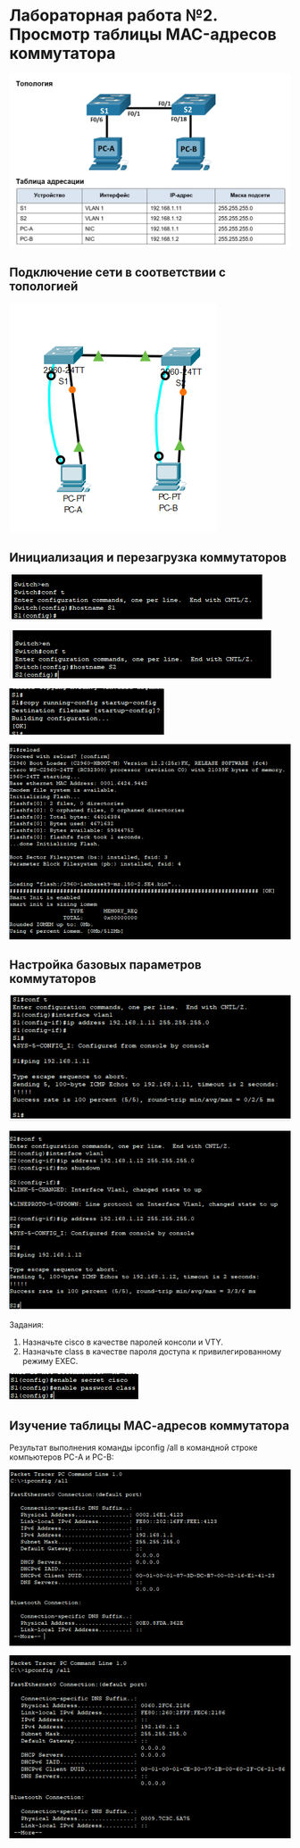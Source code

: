 # Лабораторная работа №2. Просмотр таблицы MAC-адресов коммутатора 
![alt text](https://raw.githubusercontent.com/rpv101101/OTUS-homework/main/lab2/img/2022-10-21%2016_17_10-Lab___View_the_Switch_MAC_Address_Table-1801-6952c3%20(2).docx%20-%20Word.png)
## Подключение сети в соответствии с топологией
![alt text](https://raw.githubusercontent.com/rpv101101/OTUS-homework/main/lab2/img/2022-10-22%2019_27_17-Cisco%20Packet%20Tracer%20-%20C__Users_user_Desktop_OTUS_lab2_lab2.pkt.png)
## Инициализация и перезагрузка коммутаторов
![alt text](https://raw.githubusercontent.com/rpv101101/OTUS-homework/main/lab2/img/2022-10-21%2017_37_22-PC-A.png)

![alt text](https://raw.githubusercontent.com/rpv101101/OTUS-homework/main/lab2/img/2022-10-21%2017_37_44-PC-B.png)

![alt text](https://raw.githubusercontent.com/rpv101101/OTUS-homework/main/lab2/img/2022-10-21%2017_51_59-PC-A.png)

![alt text](https://raw.githubusercontent.com/rpv101101/OTUS-homework/main/lab2/img/2022-10-21%2017_59_03-PC-A.png)

## Настройка базовых параметров коммутаторов

![alt text](https://raw.githubusercontent.com/rpv101101/OTUS-homework/main/lab2/img/2022-10-21%2017_55_16-PC-A.png)

![alt text](https://raw.githubusercontent.com/rpv101101/OTUS-homework/main/lab2/img/2022-10-21%2017_54_08-PC-B.png)

Задания:
1) Назначьте cisco в качестве паролей консоли и VTY.
2) Назначьте class в качестве пароля доступа к привилегированному режиму EXEC.

![alt text](https://raw.githubusercontent.com/rpv101101/OTUS-homework/main/lab2/img/2022-10-21%2017_50_38-PC-A.png)

## Изучение таблицы МАС-адресов коммутатора
Результат выполнения команды ipconfig /all в командной строке компьютеров PC-A и PC-B:

![alt text](https://raw.githubusercontent.com/rpv101101/OTUS-homework/main/lab2/img/2022-10-21%2018_01_43-PC-A.png)

![alt text](https://raw.githubusercontent.com/rpv101101/OTUS-homework/main/lab2/img/2022-10-21%2018_02_01-PC-B.png)
